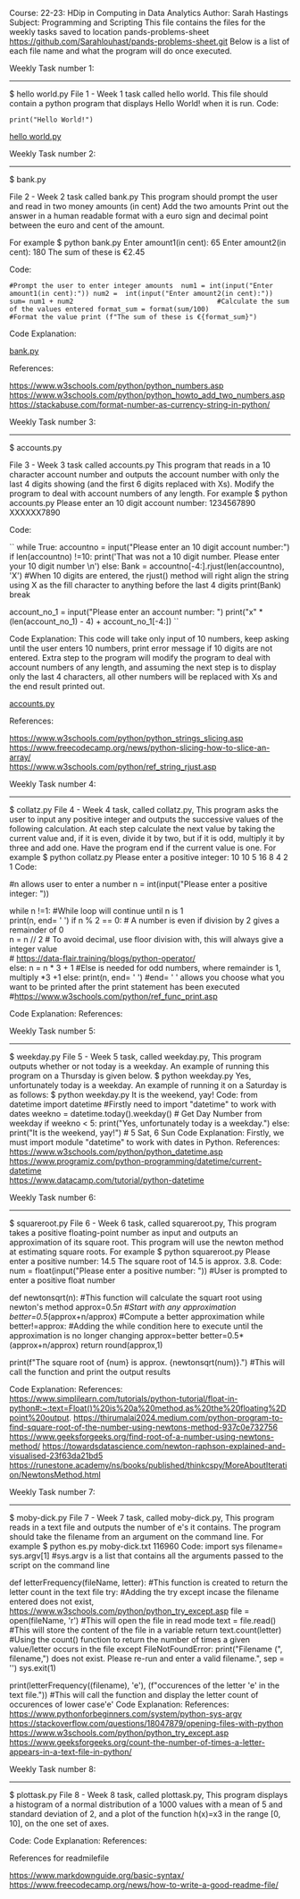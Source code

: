Course: 22-23: HDip in Computing in Data Analytics
Author: Sarah Hastings
Subject: Programming and Scripting
This file contains the files for the weekly tasks saved to location pands-problems-sheet
https://github.com/Sarahlouhast/pands-problems-sheet.git 
Below is a list of each file name and what the program will do once executed.

Weekly Task number 1:
________________________________________
$ hello world.py File 1 - Week 1 task called hello world. This file should contain a python program that displays Hello World! when it is run.
Code: 

``print("Hello World!")``

[hello world.py](https://github.com/Sarahlouhast/pands-problems-sheet/blob/main/helloworld.py)

Weekly Task number 2:
________________________________________
$ bank.py 

File 2 - Week 2 task called bank.py This program should prompt the user and read in two money amounts (in cent) Add the two amounts Print out the answer in a human readable format with a euro sign and decimal point between the euro and cent of the amount. 

For example $ python bank.py Enter amount1(in cent): 65 Enter amount2(in cent): 180 The sum of these is €2.45

Code:

``
#Prompt the user to enter integer amounts 
num1 = int(input("Enter amount1(in cent):"))
num2 =  int(input("Enter amount2(in cent):"))
sum= num1 + num2                                    #Calculate the sum of the values entered
format_sum = format(sum/100)                        #Format the value
print (f"The sum of these is €{format_sum}")
``

Code Explanation:

[bank.py](https://github.com/Sarahlouhast/pands-problems-sheet/blob/main/bank.py)

References:

https://www.w3schools.com/python/python_numbers.asp 
https://www.w3schools.com/python/python_howto_add_two_numbers.asp 
https://stackabuse.com/format-number-as-currency-string-in-python/ 


Weekly Task number 3:
________________________________________
$ accounts.py 

File 3 - Week 3 task called accounts.py This program that reads in a 10 character account number and outputs the account number with only the last 4 digits showing (and the first 6 digits replaced with Xs). Modify the program to deal with account numbers of any length. 
For example $ python accounts.py Please enter an 10 digit account number: 1234567890 XXXXXX7890 

Code:

``
while True:
    accountno = input("Please enter an 10 digit account number:")
    if len(accountno) !=10:
        print('That was not a 10 digit number. Please enter your 10 digit number \n')
    else:
        Bank = accountno[-4:].rjust(len(accountno), 'X')                #When 10 digits are entered, the rjust() method will right align the string using X as the fill character to anything before the last 4 digits
        print(Bank)
        break

account_no_1 = input("Please enter an account number: ")
print("x" * (len(account_no_1) - 4) + account_no_1[-4:])
``

Code Explanation:
This code will take only input of 10 numbers, keep asking until the user enters 10 numbers, print error message if 10 digits are not entered. Extra step to the program will modify the program to deal with account numbers of any length, and assuming the next step is to display only the last 4 characters, all other numbers will be replaced with Xs and the end result printed out.

[accounts.py](https://github.com/Sarahlouhast/pands-problems-sheet/blob/main/accounts.py)

References:

https://www.w3schools.com/python/python_strings_slicing.asp  
https://www.freecodecamp.org/news/python-slicing-how-to-slice-an-array/  
https://www.w3schools.com/python/ref_string_rjust.asp 


Weekly Task number 4:
________________________________________
$ collatz.py File 4 - Week 4 task, called collatz.py, This program asks the user to input any positive integer and outputs the successive values of the following calculation. At each step calculate the next value by taking the current value and, if it is even, divide it by two, but if it is odd, multiply it by three and add one. Have the program end if the current value is one.
For example $ python collatz.py
Please enter a positive integer: 10
10 5 16 8 4 2 1
Code:

#n allows user to enter a number
n = int(input("Please enter a positive integer: "))


while n !=1:                    #While loop will continue until n is 1   
    print(n, end= ' ')
    if n % 2 == 0:              # A number is even if division by 2 gives a remainder of 0   
        n = n // 2              # To avoid decimal, use floor division with, this will always give a integer value    
                                # https://data-flair.training/blogs/python-operator/    
    else:
        n = n * 3 + 1           #Else is needed for odd numbers, where remainder is 1, multiply *3 +1 
else:
        print(n, end= ' ')      #end= ' ' allows you choose what you want to be printed after the print statement has been executed
                                #https://www.w3schools.com/python/ref_func_print.asp

Code Explanation:
References:

Weekly Task number 5:
________________________________________
$ weekday.py File 5 - Week 5 task, called weekday.py, This program outputs whether or not today is a weekday. An example of running this program on a Thursday is given below.
$ python weekday.py Yes, unfortunately today is a weekday. An example of running it on a Saturday is as follows: $ python weekday.py It is the weekend, yay!
Code:
from datetime import datetime       #Firstly need to import "datetime" to work with dates
weekno = datetime.today().weekday() # Get Day Number from weekday
if weekno < 5:
    print("Yes, unfortunately today is a weekday.")
else:  
    print("It is the weekend, yay!") # 5 Sat, 6 Sun
Code Explanation:
Firstly, we must import module "datetime" to work with dates in Python. 
References:
https://www.w3schools.com/python/python_datetime.asp   
https://www.programiz.com/python-programming/datetime/current-datetime  
https://www.datacamp.com/tutorial/python-datetime 

Weekly Task number 6:
________________________________________
$ squareroot.py File 6 - Week 6 task, called squareroot.py, This program takes a positive floating-point number as input and outputs an approximation of its square root. This program will use the newton method at estimating square roots.
For example $ python squareroot.py Please enter a positive number: 14.5 The square root of 14.5 is approx. 3.8.
Code:
num = float(input("Please enter a positive number: "))  #User is prompted to enter a positive float number

def newtonsqrt(n):                                      #This function will calculate the squart root using newton's method
    approx=0.5*n                                        #Start with any approximation 
    better=0.5*(approx+n/approx)                        #Compute a better approximation
    while better!=approx:                               #Adding the while condition here to execute until the approximation is no longer changing
        approx=better
        better=0.5*(approx+n/approx)
    return round(approx,1)
    
print(f"The square root of {num} is approx. {newtonsqrt(num)}.")  #This will call the function and print the output results

Code Explanation:
References:
https://www.simplilearn.com/tutorials/python-tutorial/float-in-python#:~:text=Float()%20is%20a%20method,as%20the%20floating%2Dpoint%20output. 
https://thirumalai2024.medium.com/python-program-to-find-square-root-of-the-number-using-newtons-method-937c0e732756 
https://www.geeksforgeeks.org/find-root-of-a-number-using-newtons-method/ 
https://towardsdatascience.com/newton-raphson-explained-and-visualised-23f63da21bd5 https://runestone.academy/ns/books/published/thinkcspy/MoreAboutIteration/NewtonsMethod.html 

Weekly Task number 7:
________________________________________
$ moby-dick.py File 7 - Week 7 task, called moby-dick.py, This program reads in a text file and outputs the number of e's it contains. The program should take the filename from an argument on the command line.
For example $ python es.py moby-dick.txt 116960
Code:
import sys
filename= sys.argv[1] #sys.argv is a list that contains all the arguments passed to the script on the command line

def letterFrequency(fileName, letter):          #This function is created to return the letter count in the text file
    try:                                        #Adding the try except incase the filename entered does not exist, https://www.w3schools.com/python/python_try_except.asp
        file = open(fileName, 'r')              #This will open the file in read mode
        text = file.read()                      #This will store the content of the file in a variable
        return text.count(letter)               #Using the count() function to return the number of times a given value/letter occurs in the file
    except FileNotFoundError:
        print("Filename (", filename,") does not exist. Please re-run and enter a valid filename.", sep = '')
        sys.exit(1)

print(letterFrequency((filename), 'e'), (f"occurences of the letter 'e' in the text file.")) #This will call the function and display the letter count of occurences of lower case'e'
Code Explanation:
References:
https://www.pythonforbeginners.com/system/python-sys-argv 
https://stackoverflow.com/questions/18047879/opening-files-with-python 
https://www.w3schools.com/python/python_try_except.asp  https://www.geeksforgeeks.org/count-the-number-of-times-a-letter-appears-in-a-text-file-in-python/ 

Weekly Task number 8:
________________________________________
$ plottask.py File 8 - Week 8 task, called plottask.py, This program displays a histogram of a normal distribution of a 1000 values with a mean of 5 and standard deviation of 2, and a plot of the function h(x)=x3 in the range [0, 10], on the one set of axes.

Code:
Code Explanation:
References:


References for readmilefile

https://www.markdownguide.org/basic-syntax/
https://www.freecodecamp.org/news/how-to-write-a-good-readme-file/